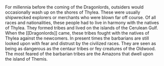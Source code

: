 For millennia before the coming of the Dragonlords, outsiders would occasionally wash up on the shores of Thylea. These were usually shipwrecked explorers or merchants who were blown far off course. Of all races and nationalities, these people had to live in harmony with the natives of Thylea. They formed tribes and lived on the islands of the Cerulean Gulf. When the [[Dragonlords]] came, these tribes fought with the natives of Thylea against the newcomers. In present times the barbarians are still looked upon with fear and distrust by the civilized races. They are seen as being as dangerous as the centaur tribes or fey creatures of the Oldwood. The most feared of the barbarian tribes are the Amazons that dwell upon the island of Themis.